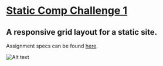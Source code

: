 # [Static Comp Challenge 1](http://frontend.turing.io/projects/m1-static-comp-1.html)
## A responsive grid layout for a static site.

Assignment specs can be found [here](http://frontend.turing.io/projects/m1-static-comp-1.html).

![Alt text](http://frontend.turing.io/assets/images/static-comp-challenge-1.jpg "Screenshot")